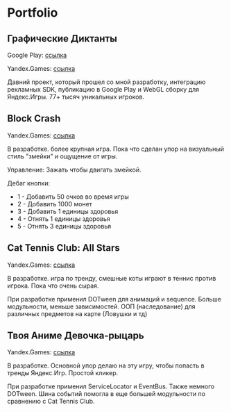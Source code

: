 # Portfolio

## Графические Диктанты
Google Play: [ссылка](https://play.google.com/store/apps/details?id=com.Pixoins.GraphicDictation&hl=ru&gl=US)

Yandex.Games: [ссылка](https://yandex.ru/games/app/262912?draft=true&lang=ru)

Давний проект, который прошел со мной разработку, интеграцию рекламных SDK, публикацию в Google Play и WebGL сборку для Яндекс.Игры. 77+ тысяч уникальных игроков.

## Block Crash
Yandex.Games: [ссылка](https://yandex.ru/games/app/269775?draft=true&lang=ru)

В разработке. более крупная игра. Пока что сделан упор на визуальный стиль "змейки" и ощущение от игры.

Управление: Зажать чтобы двигать змейкой.

Дебаг кнопки:
* 1 - Добавить 50 очков во время игры
* 2 - Добавить 1000 монет
* 3 - Добавить 1 единицы здоровья
* 4 - Отнять 1 единицы здоровья
* 5 - Отнять 3 единицы здоровья

## Cat Tennis Club: All Stars
Yandex.Games: [ссылка](https://yandex.ru/games/app/269896?draft=true&lang=ru)

В разработке. игра по тренду, смешные коты играют в теннис против игрока. Пока что очень сырая.

При разработке применил DOTween для анимаций и sequence. Больше модульности, меньше зависимостей. ООП (наследование) для различных предметов на карте (Ловушки и тд)

## Твоя Аниме Девочка-рыцарь
Yandex.Games: [ссылка](https://yandex.ru/games/app/262913?draft=true&lang=ru)

В разработке. Основной упор делаю на эту игру, чтобы попасть в тренды Яндекс.Игр. Простой кликер.

При разработке применил ServiceLocator и EventBus. Также немного DOTween. Шина событий помогла в еще большей модульности по сравнению с Cat Tennis Club.
